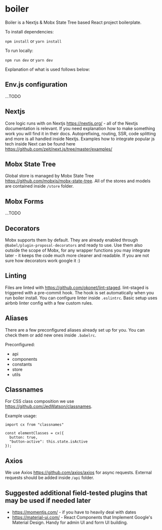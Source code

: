 # boiler

Boiler is a Nextjs & Mobx State Tree based React project boilerplate. 

To install dependencies:

`npm install` 
or
`yarn install`

To run locally:

`npm run dev` or `yarn dev`


Explanation of what is used follows below:

## Env.js configuration
...TODO

## Nextjs

Core logic runs with on Nextjs https://nextjs.org/ - all of the Nextjs documentation is relevant. If you need explanation how to make something work you will find it in their docs. Autoprefixing, routing, SSR, code splitting and more is all handled inside Nextjs. Examples how to integrate popular js tech inside Next can be found here https://github.com/zeit/next.js/tree/master/examples/ 

## Mobx State Tree

Global store is managed by Mobx State Tree https://github.com/mobxjs/mobx-state-tree. All of the stores and models are contained inside `/store` folder.

## Mobx Forms
...TODO

## Decorators

Mobx supports them by default. They are already enabled through `@babel/plugin-proposal-decorators` and ready to use. Use them also outside the scope of Mobx, for any wrapper functions you may integrate later - it keeps the code much more cleaner and readable. If you are not sure how decorators work google it :)

## Linting

Files are linted with https://github.com/okonet/lint-staged. lint-staged is triggered with a pre-commit hook. The hook is set automatically when you run boiler install. You can configure linter inside `.eslintrc`. Basic setup uses airbnb linter config with a few custom rules.

## Aliases

There are a few preconfigured aliases already set up for you. You can check them or add new ones inside `.babelrc`.

Preconfigured:
- api
- components
- constants
- store
- utils

## Classnames

For CSS class composition we use https://github.com/JedWatson/classnames.

Example usage:
```
import cx from "classnames"

const elementClasses = cx({
  button: true,
  "button-active": this.state.isActive
});
```

## Axios

We use Axios https://github.com/axios/axios for async requests. External requests should be added inside `/api` folder.

## Suggested additional field-tested plugins that may be used if needed later

- https://momentjs.com/ - if you have to heavily deal with dates
- https://material-ui.com/ - React Components that Implement Google's Material Design. Handy for admin UI and form UI building.